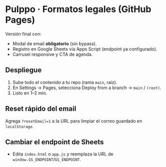 # Pulppo · Formatos legales (GitHub Pages)

Versión final con:
- Modal de email **obligatorio** (sin bypass).
- Registro en Google Sheets vía Apps Script (endpoint ya configurado).
- Carrusel responsive y CTA de agenda.

## Despliegue
1. Sube todo el contenido a tu repo (rama `main`, raíz).
2. En Settings → Pages, selecciona Deploy from a branch → `main` / `(root)`.
3. Listo en 1–2 min.

## Reset rápido del email
Agrega `?resetEmail=1` a la URL para limpiar el correo guardado en `localStorage`.

## Cambiar el endpoint de Sheets
- Edita `index.html` o `app.js` y reemplaza la URL de `window.GS_ENDPOINT`/`GS_ENDPOINT`.
